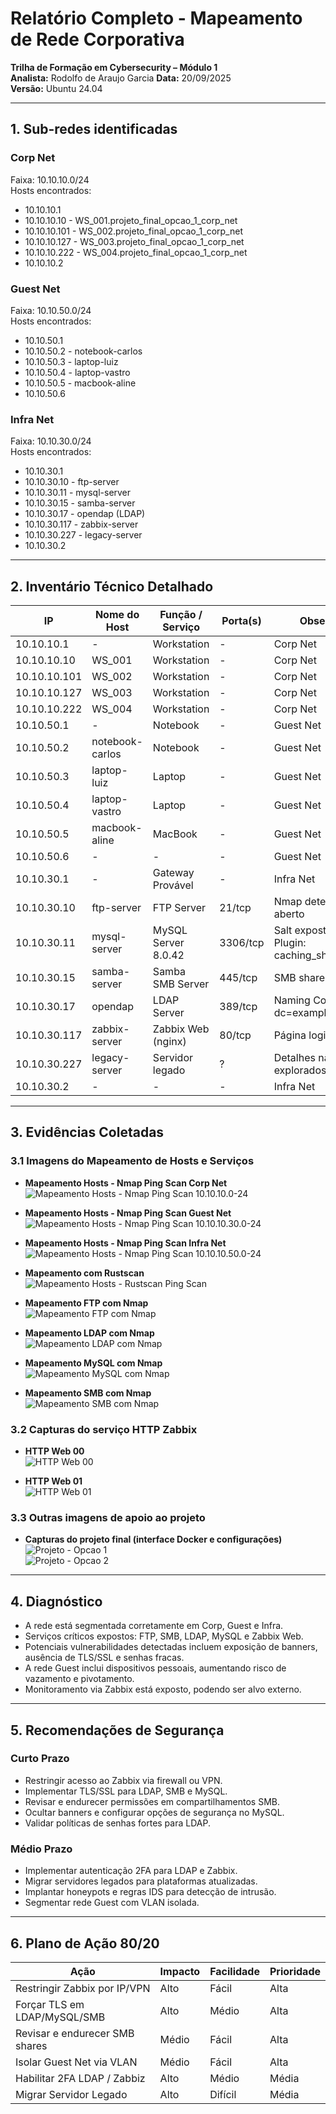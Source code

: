 # Relatório Completo - Mapeamento de Rede Corporativa

**Trilha de Formação em Cybersecurity – Módulo 1**  
**Analista:** Rodolfo de Araujo Garcia
**Data:** 20/09/2025  
**Versão:** Ubuntu 24.04  

---

## 1. Sub-redes identificadas

### Corp Net  
Faixa: 10.10.10.0/24  
Hosts encontrados:  
- 10.10.10.1  
- 10.10.10.10 - WS_001.projeto_final_opcao_1_corp_net  
- 10.10.10.101 - WS_002.projeto_final_opcao_1_corp_net  
- 10.10.10.127 - WS_003.projeto_final_opcao_1_corp_net  
- 10.10.10.222 - WS_004.projeto_final_opcao_1_corp_net  
- 10.10.10.2  

### Guest Net  
Faixa: 10.10.50.0/24  
Hosts encontrados:  
- 10.10.50.1  
- 10.10.50.2 - notebook-carlos  
- 10.10.50.3 - laptop-luiz  
- 10.10.50.4 - laptop-vastro  
- 10.10.50.5 - macbook-aline  
- 10.10.50.6  

### Infra Net  
Faixa: 10.10.30.0/24  
Hosts encontrados:  
- 10.10.30.1  
- 10.10.30.10 - ftp-server  
- 10.10.30.11 - mysql-server  
- 10.10.30.15 - samba-server  
- 10.10.30.17 - opendap (LDAP)  
- 10.10.30.117 - zabbix-server  
- 10.10.30.227 - legacy-server  
- 10.10.30.2  

---

## 2. Inventário Técnico Detalhado

| IP            | Nome do Host    | Função / Serviço   | Porta(s) | Observações                               |
|---------------|-----------------|-------------------|----------|------------------------------------------|
| 10.10.10.1    | -               | Workstation       | -        | Corp Net                                 |
| 10.10.10.10   | WS_001          | Workstation       | -        | Corp Net                                 |
| 10.10.10.101  | WS_002          | Workstation       | -        | Corp Net                                 |
| 10.10.10.127  | WS_003          | Workstation       | -        | Corp Net                                 |
| 10.10.10.222  | WS_004          | Workstation       | -        | Corp Net                                 |
| 10.10.50.1    | -               | Notebook          | -        | Guest Net                                |
| 10.10.50.2    | notebook-carlos | Notebook          | -        | Guest Net                                |
| 10.10.50.3    | laptop-luiz     | Laptop            | -        | Guest Net                                |
| 10.10.50.4    | laptop-vastro   | Laptop            | -        | Guest Net                                |
| 10.10.50.5    | macbook-aline   | MacBook           | -        | Guest Net                                |
| 10.10.50.6    | -               | -                 | -        | Guest Net                                |
| 10.10.30.1    | -               | Gateway Provável  | -        | Infra Net                                |
| 10.10.30.10   | ftp-server      | FTP Server        | 21/tcp   | Nmap detectou FTP aberto                  |
| 10.10.30.11   | mysql-server    | MySQL Server 8.0.42 | 3306/tcp | Salt exposto, Auth Plugin: caching_sha2_password |
| 10.10.30.15   | samba-server    | Samba SMB Server  | 445/tcp  | SMB shares detectados                     |
| 10.10.30.17   | opendap         | LDAP Server       | 389/tcp  | Naming Context: dc=example,dc=org         |
| 10.10.30.117  | zabbix-server   | Zabbix Web (nginx) | 80/tcp   | Página login visível                      |
| 10.10.30.227  | legacy-server   | Servidor legado   | ?        | Detalhes não explorados                   |
| 10.10.30.2    | -               | -                 | -        | Infra Net                                |

---

## 3. Evidências Coletadas

### 3.1 Imagens do Mapeamento de Hosts e Serviços

- **Mapeamento Hosts - Nmap Ping Scan Corp Net**  
  ![Mapeamento Hosts - Nmap Ping Scan 10.10.10.0-24](./evidencias/Mapeamento%20Hosts%20-%20Nmap%20Ping%20Scan%2010.10.10.10.0.24.png)  

- **Mapeamento Hosts - Nmap Ping Scan Guest Net**  
  ![Mapeamento Hosts - Nmap Ping Scan 10.10.10.30.0-24](./evidencias/Mapeamento%20Hosts%20-%20Nmap%20Ping%20Scan%2010.10.10.30.0.24.png)

- **Mapeamento Hosts - Nmap Ping Scan Infra Net**  
  ![Mapeamento Hosts - Nmap Ping Scan 10.10.10.50.0-24](./evidencias/Mapeamento%20Hosts%20-%20Nmap%20Ping%20Scan%2010.10.10.50.0.24.png)

- **Mapeamento com Rustscan**  
  ![Mapeamento Hosts - Rustscan Ping Scan](./evidencias/Mapeamento%20Hosts%20-%20Rustscan%20Ping%20Scan.png)

- **Mapeamento FTP com Nmap**  
  ![Mapeamento FTP com Nmap](./evidencias/Mapeamento%20FTP%20com%20Nmap.png)

- **Mapeamento LDAP com Nmap**  
  ![Mapeamento LDAP com Nmap](./evidencias/Mapeamento%20LDAP%20com%20Nmap.png)

- **Mapeamento MySQL com Nmap**  
  ![Mapeamento MySQL com Nmap](./evidencias/Mapeamento%20MySQL%20com%20Nmap.png)

- **Mapeamento SMB com Nmap**  
  ![Mapeamento SMB com Nmap](./evidencias/Mapeamento%20SMB%20com%20Nmap.png)

### 3.2 Capturas do serviço HTTP Zabbix

- **HTTP Web 00**  
  ![HTTP Web 00](./evidencias/HTTP%20Web%2000.png)

- **HTTP Web 01**  
  ![HTTP Web 01](./evidencias/HTTP%20Web%2001.png)

### 3.3 Outras imagens de apoio ao projeto

- **Capturas do projeto final (interface Docker e configurações)**  
  ![Projeto - Opcao 1](./evidencias/Projeto%20-%20Opcao%201.png)  
  ![Projeto - Opcao 2](./evidencias/Projeto%20-%20Opcao%202.png)

---

## 4. Diagnóstico

- A rede está segmentada corretamente em Corp, Guest e Infra.
- Serviços críticos expostos: FTP, SMB, LDAP, MySQL e Zabbix Web.
- Potenciais vulnerabilidades detectadas incluem exposição de banners, ausência de TLS/SSL e senhas fracas.
- A rede Guest inclui dispositivos pessoais, aumentando risco de vazamento e pivotamento.
- Monitoramento via Zabbix está exposto, podendo ser alvo externo.

---

## 5. Recomendações de Segurança

### Curto Prazo

- Restringir acesso ao Zabbix via firewall ou VPN.
- Implementar TLS/SSL para LDAP, SMB e MySQL.
- Revisar e endurecer permissões em compartilhamentos SMB.
- Ocultar banners e configurar opções de segurança no MySQL.
- Validar políticas de senhas fortes para LDAP.

### Médio Prazo

- Implementar autenticação 2FA para LDAP e Zabbix.
- Migrar servidores legados para plataformas atualizadas.
- Implantar honeypots e regras IDS para detecção de intrusão.
- Segmentar rede Guest com VLAN isolada.

---

## 6. Plano de Ação 80/20

| Ação                            | Impacto | Facilidade | Prioridade |
|--------------------------------|---------|------------|------------|
| Restringir Zabbix por IP/VPN    | Alto    | Fácil      | Alta       |
| Forçar TLS em LDAP/MySQL/SMB    | Alto    | Médio      | Alta      
| Revisar e endurecer SMB shares  | Médio   | Fácil      | Alta
| Isolar Guest Net via VLAN       | Médio   | Fácil      | Alta
| Habilitar 2FA LDAP / Zabbiz     | Alto    | Médio      | Média
| Migrar Servidor Legado          | Alto    | Difícil    | Média
